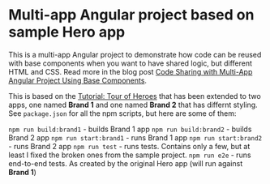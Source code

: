 # Multi-app Angular project based on sample Hero app

This is a multi-app Angular project to demonstrate how code can be reused with base components when you want to have shared logic, but different HTML and CSS. Read more in the blog post [Code Sharing with Multi-App Angular Project Using Base Components][1]. 

This is based on the [Tutorial: Tour of Heroes][2] that has been extended to two apps, one named **Brand 1** and one named **Brand 2** that has differnt styling. See `package.json` for all the npm scripts, but here are some of them:

`npm run build:brand1` - builds Brand 1 app
`npm run build:brand2` - builds Brand 2 app
`npm run start:brand1` - runs Brand 1 app
`npm run start:brand2` - runs Brand 2 app
`npm run test` - runs tests. Contains only a few, but at least I fixed the broken ones from the sample project.
`npm run e2e` - runs end-to-end tests. As created by the original Hero app (will run against **Brand 1**)

[1]: https://www.henriksommerfeld.se/code-sharing-with-multi-app-angular-project-using-base-components/
[2]: https://angular.io/tutorial
